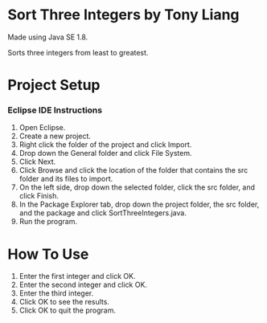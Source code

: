# Sort Three Integers by Tony Liang

Made using Java SE 1.8.

Sorts three integers from least to greatest.

# Project Setup

### Eclipse IDE Instructions
1. Open Eclipse.
2. Create a new project.
3. Right click the folder of the project and click Import.
4. Drop down the General folder and click File System.
5. Click Next.
6. Click Browse and click the location of the folder that contains the src folder and its files to import.
7. On the left side, drop down the selected folder, click the src folder, and click Finish.
8. In the Package Explorer tab, drop down the project folder, the src folder, and the package and click SortThreeIntegers.java.
9. Run the program.

# How To Use
1. Enter the first integer and click OK.
2. Enter the second integer and click OK.
3. Enter the third integer.
4. Click OK to see the results.
5. Click OK to quit the program.